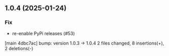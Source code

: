 ## 1.0.4 (2025-01-24)

### Fix

- re-enable PyPi releases (#53)

[main 4dbc7ac] bump: version 1.0.3 → 1.0.4
 2 files changed, 8 insertions(+), 2 deletions(-)


